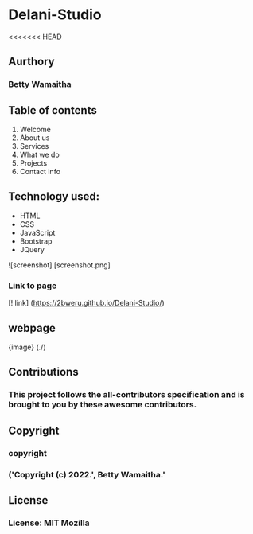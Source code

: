 # Delani-Studio
<<<<<<< HEAD
## Aurthory

### Betty Wamaitha

 ## Table of contents
 1. Welcome
 2. About us
 3. Services
 4. What we do
 5. Projects
 6. Contact info

 ## Technology used:
 - HTML
 - CSS 
 - JavaScript
 - Bootstrap
 - JQuery

 ![screenshot] [screenshot.png]
### Link to page
[! link] (https://2bweru.github.io/Delani-Studio/)



## webpage
{image} (./)

## Contributions

### This project follows the all-contributors specification and is brought to you by these awesome contributors.

## Copyright


### copyright
### ('Copyright (c) 2022.', Betty Wamaitha.'


## License

### License: MIT Mozilla

